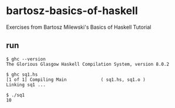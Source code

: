# bartosz-basics-of-haskell
Exercises from Bartosz Milewski's Basics of Haskell Tutorial

## run

```shell
$ ghc --version
The Glorious Glasgow Haskell Compilation System, version 8.0.2

$ ghc sq1.hs
[1 of 1] Compiling Main             ( sq1.hs, sq1.o )
Linking sq1 ...

$ ./sq1
10
```
